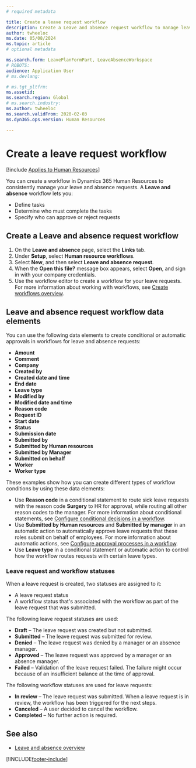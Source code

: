 ```yaml
---
# required metadata

title: Create a leave request workflow
description: Create a Leave and absence request workflow to manage leave requests consistently in Dynamics 365 Human Resources.
author: twheeloc
ms.date: 05/08/2024
ms.topic: article
# optional metadata

ms.search.form: LeavePlanFormPart, LeaveAbsenceWorkspace
# ROBOTS: 
audience: Application User
# ms.devlang: 

# ms.tgt_pltfrm: 
ms.assetid: 
ms.search.region: Global
# ms.search.industry: 
ms.author: twheeloc
ms.search.validFrom: 2020-02-03
ms.dyn365.ops.version: Human Resources

---
```


# Create a leave request workflow

[!include [Applies to Human Resources](../includes/applies-to-hr.md)]

You can create a workflow in Dynamics 365 Human Resources to consistently manage your leave and absence requests. A **Leave and absence** workflow lets you:

- Define tasks
- Determine who must complete the tasks
- Specify who can approve or reject requests

## Create a Leave and absence request workflow

1. On the **Leave and absence** page, select the **Links** tab.
2. Under **Setup**, select **Human resource workflows**.
3. Select **New**, and then select **Leave and absence request**. 
4. When the **Open this file?** message box appears, select **Open**, and sign in with your company credentials.
5. Use the workflow editor to create a workflow for your leave requests. For more information about working with workflows, see [Create workflows overview](../fin-ops-core/fin-ops/organization-administration/create-workflow.md?toc=%2fdynamics365%2fcommerce%2ftoc.json).

## Leave and absence request workflow data elements

You can use the following data elements to create conditional or automatic approvals in workflows for leave and absence requests:

- **Amount**
- **Comment**
- **Company**
- **Created by**
- **Created date and time**
- **End date**
- **Leave type**
- **Modified by**
- **Modified date and time**
- **Reason code**
- **Request ID**
- **Start date**
- **Status** 
- **Submission date**
- **Submitted by**
- **Submitted by Human resources**
- **Submitted by Manager**
- **Submitted on behalf**
- **Worker**
- **Worker type**

These examples show how you can create different types of workflow conditions by using these data elements:

- Use **Reason code** in a conditional statement to route sick leave requests with the reason code **Surgery** to HR for approval, while routing all other reason codes to the manager. For more information about conditional statements, see [Configure conditional decisions in a workflow](../fin-ops-core/fin-ops/organization-administration/configure-conditional-decision-workflow.md). 
- Use **Submitted by Human resources** and **Submitted by manager** in an automatic action to automatically approve leave requests that these roles submit on behalf of employees. For more information about automatic actions, see [Configure approval processes in a workflow](../fin-ops-core/fin-ops/organization-administration/configure-approval-process-workflow.md).
- Use **Leave type** in a conditional statement or automatic action to control how the workflow routes requests with certain leave types.

### Leave request and workflow statuses

When a leave request is created, two statuses are assigned to it:

- A leave request status
- A workflow status that's associated with the workflow as part of the leave request that was submitted.

The following leave request statuses are used:

- **Draft** – The leave request was created but not submitted.
- **Submitted** – The leave request was submitted for review.
- **Denied** – The leave request was denied by a manager or an absence manager.
- **Approved** – The leave request was approved by a manager or an absence manager.
- **Failed** – Validation of the leave request failed. The failure might occur because of an insufficient balance at the time of approval.

The following workflow statuses are used for leave requests:

- **In review** – The leave request was submitted. When a leave request is in review, the workflow has been triggered for the next steps.
- **Canceled** – A user decided to cancel the workflow.
- **Completed** – No further action is required.

## See also

- [Leave and absence overview](hr-leave-and-absence-overview.md)


[!INCLUDE[footer-include](../includes/footer-banner.md)]
